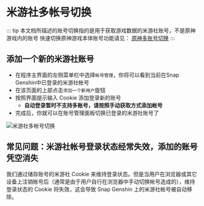 # 米游社多帐号切换

::: tip
本文档所描述的账号切换指的是用于获取游戏数据的米游社账号，不是原神游戏内的账号
快速切换原神游戏本体账号功能请见： [原神多账号切换](./account-switch.md)
:::

## 添加一个新的米游社账号

- 在程序主界面的左侧菜单栏中选择`帐号管理`，你将可以看到当前在Snap Genshin中已登录的米游社帐号
- 在该页面的上部点击`添加一个新用户`旋钮
- 按照界面提示输入 Cookie 添加登录新的账号
  - **自动登录暂时不支持多账号，请按照手动获取方式添加帐号**
- 完成后，你就可以在账号管理面板切换已登录的米游社账号了

![米游社多帐号切换](https://img.snapgenshin.com/imgs/2022/02/1e0f5fd109743638.png)

## 常见问题：米游社帐号登录状态经常失效，添加的账号凭空消失

我们通过储存账号的米游社 Cookie 来维持登录状态。但是当用户在浏览器或其它设备上注销帐号后（通常是由于用户自行在浏览器中手动切换帐号造成的），维持登录状态的 Cookie 将失效，这会导致 Snap Genshin 上的米游社帐号被自动移除。
